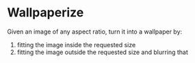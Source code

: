 # Wallpaperize

Given an image of any aspect ratio, turn it into a wallpaper by:
1. fitting the image inside the requested size
1. fitting the image outside the requested size and blurring that
